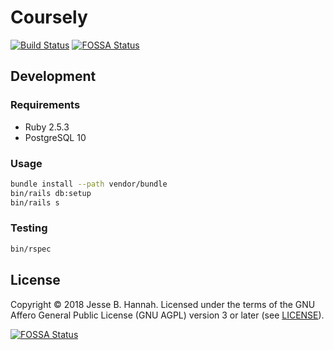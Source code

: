 # Coursely

[![Build Status](https://semaphoreci.com/api/v1/coursely/coursely/branches/master/shields_badge.svg)](https://semaphoreci.com/coursely/coursely)
[![FOSSA Status](https://app.fossa.io/api/projects/git%2Bgithub.com%2Fcoursely%2Fcoursely.svg?type=shield)](https://app.fossa.io/projects/git%2Bgithub.com%2Fcoursely%2Fcoursely?ref=badge_shield)

## Development

### Requirements

- Ruby 2.5.3
- PostgreSQL 10

### Usage

```bash
bundle install --path vendor/bundle
bin/rails db:setup
bin/rails s
```

### Testing

```bash
bin/rspec
```

## License

Copyright © 2018 Jesse B. Hannah. Licensed under the terms of the GNU Affero
General Public License (GNU AGPL) version 3 or later (see [LICENSE](LICENSE)).

[![FOSSA Status](https://app.fossa.io/api/projects/git%2Bgithub.com%2Fcoursely%2Fcoursely.svg?type=large)](https://app.fossa.io/projects/git%2Bgithub.com%2Fcoursely%2Fcoursely?ref=badge_large)
